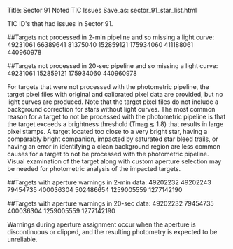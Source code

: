 Title: Sector 91 Noted TIC Issues
Save_as: sector_91_star_list.html

TIC ID's that had issues in Sector 91.

##Targets not processed in 2-min pipeline and so missing a light curve:
49231061
66389641
81375040
152859121
175934060
411188061
440960978


##Targets not processed in 20-sec pipeline and so missing a light curve:
49231061
152859121
175934060
440960978

For targets that were not processed with the photometric pipeline, the target pixel files
with original and calibrated pixel data are provided, but no light curves are produced. Note
that the target pixel files do not include a background correction for stars without light
curves. The most common reason for a target to not be processed with the photometric
pipeline is that the target exceeds a brightness threshold (Tmag ≲ 1.8) that results in
large pixel stamps. A target located too close to a very bright star, having a comparably
bright companion, impacted by saturated star bleed trails, or having an error in identifying
a clean background region are less common causes for a target to not be processed with
the photometric pipeline. Visual examination of the target along with custom aperture
selection may be needed for photometric analysis of the impacted targets.

##Targets with aperture warnings in 2-min data: 
49202232
49202243
79454735
400036304
502486654
1259005559
1277142190

##Targets with aperture warnings in 20-sec data: 
49202232
79454735
400036304
1259005559
1277142190

Warnings during
aperture assignment occur when the aperture is discontinuous or clipped, and the resulting
photometry is expected to be unreliable.